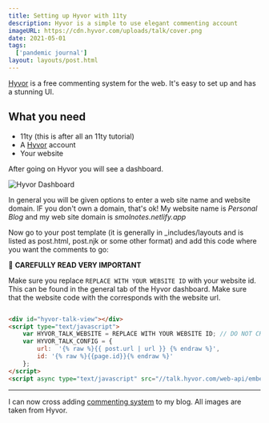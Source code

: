```yaml
---
title: Setting up Hyvor with 11ty
description: Hyvor is a simple to use elegant commenting account
imageURL: https://cdn.hyvor.com/uploads/talk/cover.png
date: 2021-05-01
tags:
  ['pandemic journal']
layout: layouts/post.html
---
```


[Hyvor](https://talk.hyvor.com/) is a free commenting system for the web. It's easy to set up and has a stunning UI.

## What you need

* 11ty (this is after all an 11ty tutorial)
* A [Hyvor](https://talk.hyvor.com/) account
* Your website

After going on Hyvor you will see a dashboard.

![Hyvor Dashboard](https://betalist.imgix.net/attachment/105196/image/cb5f2d60b90ad5bf9e1ab4f02be93f46.png?ixlib=rb-4.0.0&h=300&fit=clip&auto=format&dpr=2&s=84ca51bc5611c4d0147320aaf5cc2ccf)

In general you will be given options to enter a web site name and website domain. IF you don't own a domain, that's ok! My website name is _Personal Blog_ and my 
web site domain is _smolnotes.netlify.app_

Now go to your post template (it is generally in _includes/layouts and is listed as post.html, post.njk or some other format) and add this code where you want the comments to go:

<div class="text-white px-6 py-4 border-0 rounded relative mb-4 bg-red-500">
  <span class="text-xl inline-block mr-5 align-middle">
  🔔
  </span>
  <span class="inline-block align-middle mr-8">
    <b class="capitalize">CAREFULLY READ VERY IMPORTANT</b> 
  </span>
</div>

Make sure you replace `REPLACE WITH YOUR WEBSITE ID` with your website id. This can be found in the general tab of the Hyvor dashboard. Make sure that the website code 
with the corresponds with the website url.

```html

<div id="hyvor-talk-view"></div>
<script type="text/javascript">
    var HYVOR_TALK_WEBSITE = REPLACE WITH YOUR WEBSITE ID; // DO NOT CHANGE THIS
    var HYVOR_TALK_CONFIG = {
        url:  '{% raw %}{{ post.url | url }} {% endraw %}',
        id: '{% raw %}{{page.id}}{% endraw %}'
    };
</script>
<script async type="text/javascript" src="//talk.hyvor.com/web-api/embed"></script>

```

_______

I can now cross adding [commenting system](posts/2020-12-30-year-recap/) to my blog.
All images are taken from Hyvor.